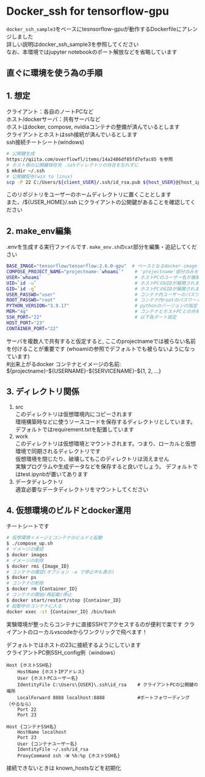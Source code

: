 # Docker_ssh for tensorflow-gpu
`docker_ssh_sample3`をベースにtesnsorflow-gpuが動作するDockerfileにアレンジしました  
詳しい説明はdocker_ssh_sample3を参照してください  
なお、本環境ではjupyter notebookのポート解放などを省略しています  

## 直ぐに環境を使う為の手順
## 1. 想定  
クライアント：各自のノートPCなど  
ホスト/dockerサーバ：共有サーバなど  
ホストはdocker, compose, nvidiaコンテナの整備が済んでいるとします  
クライアントとホストはssh接続が済んでいるとします  
ssh接続チートシート(windows) 
```sh
# 公開鍵生成
https://qiita.com/overflowfl/items/14a2486df85fd7efac85 を参照
# ホスト側の公開鍵保存先 .sshディレクトリの存在を忘れずに
$ mkdir ~/.ssh
# 公開鍵配布(win to linux)
scp -P 22 C:/Users/${client_USER}/.ssh/id_rsa.pub ${host_USER}@{host_ip}:~/.ssh/authorized_keys
``` 
このリポジトリをユーザーのホームディレクトリに置くこととします  
また、/${USER_HOME}/.ssh にクライアントの公開鍵があることを確認してください

## 2. make_env編集  
.envを生成する実行ファイルです. `make_env.sh`の`cat`部分を編集・追記してください
```sh
BASE_IMAGE="tensorflow/tensorflow:2.6.0-gpu"  # ベースとなるdocker-imageリポジトリ (tensorflow-gpuイメージ)
COMPOSE_PROJECT_NAME="projectname-`whoami`"    # 'projectname'部分のみを編集してください(見た目上"-"は残すのがオススメ)
USER=`whoami`                                  # ホストPCのユーザー名が展開されます
UID=`id -u`                                    # ホストPCのUIDが展開されます
GID=`id -g`                                    # ホストPCのGIDが展開されます
USER_PASSWD="user"                             # コンテナ内ユーザーのパスワードの指定
ROOT_PASSWD="root"                             # コンテナ内rootのパスワード指定
PYTHON_VERSION="3.9.17"                        # pythonのバージョンの指定
MEM="4g"                                       # コンテナとホストPCとの共有メモリ容量
SSH_PORT="22"                                  # 以下各ポート設定
HOST_PORT="23"
CONTAINER_PORT="22"
```
サーバを複数人で共有すると仮定すると, ここのprojectnameでは被らない名前を付けることが重要です (whoamiの参照でデフォルトでも被らないようになっています)  
#出来上がるdocker コンテナとイメージの名前: \${projectname}-\${USERNAME}-\${SERVICENAME}-\${1, 2, ...}

## 3. ディレクトリ関係  
1. src  
このディレクトリは仮想環境内にコピーされます  
環境構築時などに使うソースコードを保存するディレクトリとしています。デフォルトではrequirement.txtを配置しています  
2. work  
このディレクトリは仮想環境とマウントされます。つまり、ローカルと仮想環境で同期されるディレクトリです  
仮想環境を閉じたり、破壊してもこのディレクトリは消えません  
実験プログラムや生成データなどを保存すると良いでしょう。
デフォルトではtest.ipynbが置いてあります  
3. データディレクトリ  
適宜必要なデータディレクトリをマウントしてください

## 4. 仮想環境のビルドとdocker運用
チートシートです  
```sh
# 仮想環境イメージとコンテナのビルドと起動
$ ./compose_up.sh
# イメージの確認
$ docker images
# イメージの削除
$ docker rmi {Image_ID}
# コンテナの確認(オプション -a で停止中も表示)
$ docker ps
# コンテナの削除
$ docker rm {Container_ID}
# コンテナの開始/再起動/停止
$ docker start/restart/stop {Container_ID} 
# 起動中のコンテナに入る
docker exec -it {Container_ID} /bin/bash
```
実験環境が整ったらコンテナに直接SSHでアクセスするのが便利で楽です クライアントのローカルvscodeからワンクリックで飛べます！  

デフォルトではホストの23に接続するようにしています  
クライアントPC側SSH_config例（windows）  
```
Host {ホストSSH名}
	HostName {ホストIPアドレス}
	User {ホストPCユーザー名}
	IdentityFile C:\Users\{USER}\.ssh\id_rsa    # クライアントPCの公開鍵の場所
	LocalForward 8888 localhost:8888            #ポートフォワーディング（やるなら）
	Port 22
	Port 23

Host {コンテナSSH名}
	HostName localhost
	Port 23
	User {コンテナユーザー名}
	IdentityFile ~/.ssh/id_rsa
	ProxyCommand ssh -W %h:%p {ホストSSH名}
```
接続できないときは known_hostsなどを初期化